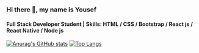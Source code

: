 
### Hi there 👋, my name is Yousef
#### Full Stack Developer Student | Skills: HTML / CSS / Bootstrap / React js / React Native / Node js

[![Anurag's GitHub stats](https://github-readme-stats.vercel.app/api?username=YousefProjects)](https://github.com/YousefProjects/github-readme-stats) [![Top Langs](https://github-readme-stats.vercel.app/api/top-langs/?username=YousefProjects&langs_count=8)](https://github.com/YousefProjects/github-readme-stats)


